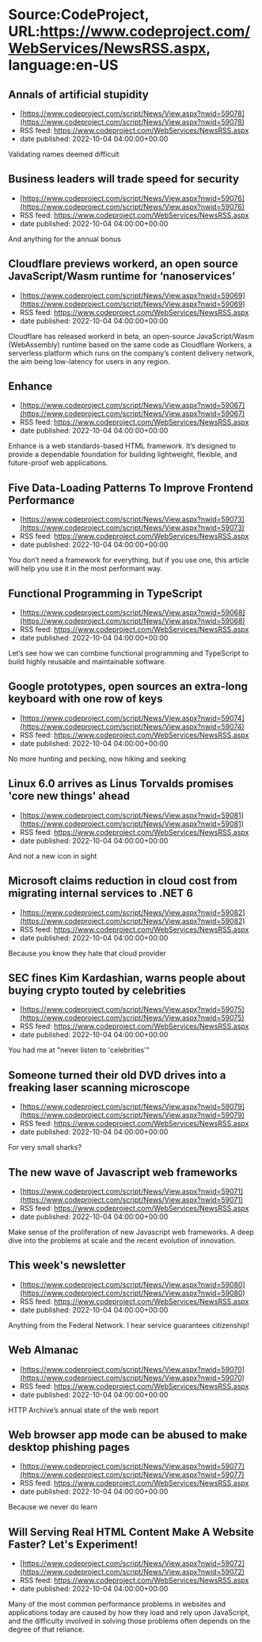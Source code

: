 # Source:CodeProject, URL:https://www.codeproject.com/WebServices/NewsRSS.aspx, language:en-US

## Annals of artificial stupidity
 - [https://www.codeproject.com/script/News/View.aspx?nwid=59078](https://www.codeproject.com/script/News/View.aspx?nwid=59078)
 - RSS feed: https://www.codeproject.com/WebServices/NewsRSS.aspx
 - date published: 2022-10-04 04:00:00+00:00

Validating names deemed difficult

## Business leaders will trade speed for security
 - [https://www.codeproject.com/script/News/View.aspx?nwid=59076](https://www.codeproject.com/script/News/View.aspx?nwid=59076)
 - RSS feed: https://www.codeproject.com/WebServices/NewsRSS.aspx
 - date published: 2022-10-04 04:00:00+00:00

And anything for the annual bonus

## Cloudflare previews workerd, an open source JavaScript/Wasm runtime for ‘nanoservices’
 - [https://www.codeproject.com/script/News/View.aspx?nwid=59069](https://www.codeproject.com/script/News/View.aspx?nwid=59069)
 - RSS feed: https://www.codeproject.com/WebServices/NewsRSS.aspx
 - date published: 2022-10-04 04:00:00+00:00

Cloudflare has released workerd in beta, an open-source JavaScript/Wasm (WebAssembly) runtime based on the same code as Cloudflare Workers, a serverless platform which runs on the company’s content delivery network, the aim being low-latency for users in any region.

## Enhance
 - [https://www.codeproject.com/script/News/View.aspx?nwid=59067](https://www.codeproject.com/script/News/View.aspx?nwid=59067)
 - RSS feed: https://www.codeproject.com/WebServices/NewsRSS.aspx
 - date published: 2022-10-04 04:00:00+00:00

Enhance is a web standards-based HTML framework. It’s designed to provide a dependable foundation for building lightweight, flexible, and future-proof web applications.

## Five Data-Loading Patterns To Improve Frontend Performance
 - [https://www.codeproject.com/script/News/View.aspx?nwid=59073](https://www.codeproject.com/script/News/View.aspx?nwid=59073)
 - RSS feed: https://www.codeproject.com/WebServices/NewsRSS.aspx
 - date published: 2022-10-04 04:00:00+00:00

You don’t need a framework for everything, but if you use one, this article will help you use it in the most performant way.

## Functional Programming in TypeScript
 - [https://www.codeproject.com/script/News/View.aspx?nwid=59068](https://www.codeproject.com/script/News/View.aspx?nwid=59068)
 - RSS feed: https://www.codeproject.com/WebServices/NewsRSS.aspx
 - date published: 2022-10-04 04:00:00+00:00

Let’s see how we can combine functional programming and TypeScript to build highly reusable and maintainable software.

## Google prototypes, open sources an extra-long keyboard with one row of keys
 - [https://www.codeproject.com/script/News/View.aspx?nwid=59074](https://www.codeproject.com/script/News/View.aspx?nwid=59074)
 - RSS feed: https://www.codeproject.com/WebServices/NewsRSS.aspx
 - date published: 2022-10-04 04:00:00+00:00

No more hunting and pecking, now hiking and seeking

## Linux 6.0 arrives as Linus Torvalds promises 'core new things' ahead
 - [https://www.codeproject.com/script/News/View.aspx?nwid=59081](https://www.codeproject.com/script/News/View.aspx?nwid=59081)
 - RSS feed: https://www.codeproject.com/WebServices/NewsRSS.aspx
 - date published: 2022-10-04 04:00:00+00:00

And not a new icon in sight

## Microsoft claims reduction in cloud cost from migrating internal services to .NET 6
 - [https://www.codeproject.com/script/News/View.aspx?nwid=59082](https://www.codeproject.com/script/News/View.aspx?nwid=59082)
 - RSS feed: https://www.codeproject.com/WebServices/NewsRSS.aspx
 - date published: 2022-10-04 04:00:00+00:00

Because you know they hate that cloud provider

## SEC fines Kim Kardashian, warns people about buying crypto touted by celebrities
 - [https://www.codeproject.com/script/News/View.aspx?nwid=59075](https://www.codeproject.com/script/News/View.aspx?nwid=59075)
 - RSS feed: https://www.codeproject.com/WebServices/NewsRSS.aspx
 - date published: 2022-10-04 04:00:00+00:00

You had me at "never listen to 'celebrities'"

## Someone turned their old DVD drives into a freaking laser scanning microscope
 - [https://www.codeproject.com/script/News/View.aspx?nwid=59079](https://www.codeproject.com/script/News/View.aspx?nwid=59079)
 - RSS feed: https://www.codeproject.com/WebServices/NewsRSS.aspx
 - date published: 2022-10-04 04:00:00+00:00

For very small sharks?

## The new wave of Javascript web frameworks
 - [https://www.codeproject.com/script/News/View.aspx?nwid=59071](https://www.codeproject.com/script/News/View.aspx?nwid=59071)
 - RSS feed: https://www.codeproject.com/WebServices/NewsRSS.aspx
 - date published: 2022-10-04 04:00:00+00:00

Make sense of the proliferation of new Javascript web frameworks. A deep dive into the problems at scale and the recent evolution of innovation.

## This week's newsletter
 - [https://www.codeproject.com/script/News/View.aspx?nwid=59080](https://www.codeproject.com/script/News/View.aspx?nwid=59080)
 - RSS feed: https://www.codeproject.com/WebServices/NewsRSS.aspx
 - date published: 2022-10-04 04:00:00+00:00

Anything from the Federal Network. I hear service guarantees citizenship!

## Web Almanac
 - [https://www.codeproject.com/script/News/View.aspx?nwid=59070](https://www.codeproject.com/script/News/View.aspx?nwid=59070)
 - RSS feed: https://www.codeproject.com/WebServices/NewsRSS.aspx
 - date published: 2022-10-04 04:00:00+00:00

HTTP Archive’s annual state of the web report

## Web browser app mode can be abused to make desktop phishing pages
 - [https://www.codeproject.com/script/News/View.aspx?nwid=59077](https://www.codeproject.com/script/News/View.aspx?nwid=59077)
 - RSS feed: https://www.codeproject.com/WebServices/NewsRSS.aspx
 - date published: 2022-10-04 04:00:00+00:00

Because we never do learn

## Will Serving Real HTML Content Make A Website Faster? Let's Experiment!
 - [https://www.codeproject.com/script/News/View.aspx?nwid=59072](https://www.codeproject.com/script/News/View.aspx?nwid=59072)
 - RSS feed: https://www.codeproject.com/WebServices/NewsRSS.aspx
 - date published: 2022-10-04 04:00:00+00:00

Many of the most common performance problems in websites and applications today are caused by how they load and rely upon JavaScript, and the difficulty involved in solving those problems often depends on the degree of that reliance.

